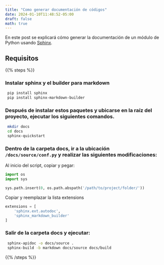 ```yaml
---
title: "Como generar documentación de códigos"
date: 2024-01-10T11:48:52-05:00
draft: false
math: true
---
```


En este post se explicará cómo generar la documentación de un módulo de Python usando [Sphinx](https://www.sphinx-doc.org/en/master/).

## Requisitos


{{% steps %}}

### Instalar sphinx y el builder para markdown

```sh
 pip install sphinx
 pip install sphinx-markdown-builder
```

### Después de instalar estos paquetes y ubicarse en la raíz del proyecto, ejecutar los siguientes comandos.

```sh
 mkdir docs
 cd docs
 sphinx-quickstart
```

### Dentro de la carpeta docs, ir a la ubicación `/docs/source/conf.py` y realizar las siguientes modificaciones:

Al inicio del script, copiar y pegar:


```python
import os
import sys

sys.path.insert(0, os.path.abspath('/path/to/project/folder/'))
```

Copiar y reemplazar la lista extensions

```python
extensions = [
    'sphinx.ext.autodoc',
    'sphinx_markdown_builder'
]
```

### Salir de la carpeta docs y ejecutar:

```sh
 sphinx-apidoc -o docs/source .
 sphinx-build -b markdown docs/source docs/build
```
{{% /steps %}}